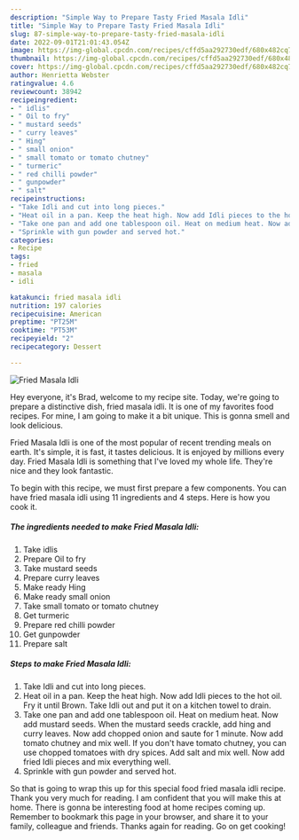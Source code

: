 ```yaml
---
description: "Simple Way to Prepare Tasty Fried Masala Idli"
title: "Simple Way to Prepare Tasty Fried Masala Idli"
slug: 87-simple-way-to-prepare-tasty-fried-masala-idli
date: 2022-09-01T21:01:43.054Z
image: https://img-global.cpcdn.com/recipes/cffd5aa292730edf/680x482cq70/fried-masala-idli-recipe-main-photo.jpg
thumbnail: https://img-global.cpcdn.com/recipes/cffd5aa292730edf/680x482cq70/fried-masala-idli-recipe-main-photo.jpg
cover: https://img-global.cpcdn.com/recipes/cffd5aa292730edf/680x482cq70/fried-masala-idli-recipe-main-photo.jpg
author: Henrietta Webster
ratingvalue: 4.6
reviewcount: 38942
recipeingredient:
- " idlis"
- " Oil to fry"
- " mustard seeds"
- " curry leaves"
- " Hing"
- " small onion"
- " small tomato or tomato chutney"
- " turmeric"
- " red chilli powder"
- " gunpowder"
- " salt"
recipeinstructions:
- "Take Idli and cut into long pieces."
- "Heat oil in a pan. Keep the heat high. Now add Idli pieces to the hot oil. Fry it until Brown. Take Idli out and put it on a kitchen towel to drain."
- "Take one pan and add one tablespoon oil. Heat on medium heat. Now add mustard seeds. When the mustard seeds crackle, add hing and curry leaves. Now add chopped onion and saute for 1 minute. Now add tomato chutney and mix well. If you don&#39;t have tomato chutney, you can use chopped tomatoes with dry spices. Add salt and mix well. Now add fried Idli pieces and mix everything well."
- "Sprinkle with gun powder and served hot."
categories:
- Recipe
tags:
- fried
- masala
- idli

katakunci: fried masala idli 
nutrition: 197 calories
recipecuisine: American
preptime: "PT25M"
cooktime: "PT53M"
recipeyield: "2"
recipecategory: Dessert

---
```



![Fried Masala Idli](https://img-global.cpcdn.com/recipes/cffd5aa292730edf/680x482cq70/fried-masala-idli-recipe-main-photo.jpg)

Hey everyone, it's Brad, welcome to my recipe site. Today, we're going to prepare a distinctive dish, fried masala idli. It is one of my favorites food recipes. For mine, I am going to make it a bit unique. This is gonna smell and look delicious.

Fried Masala Idli is one of the most popular of recent trending meals on earth. It's simple, it is fast, it tastes delicious. It is enjoyed by millions every day. Fried Masala Idli is something that I've loved my whole life. They're nice and they look fantastic.




To begin with this recipe, we must first prepare a few components. You can have fried masala idli using 11 ingredients and 4 steps. Here is how you cook it.

<!--inarticleads1-->

##### The ingredients needed to make Fried Masala Idli:

1. Take  idlis
1. Prepare  Oil to fry
1. Take  mustard seeds
1. Prepare  curry leaves
1. Make ready  Hing
1. Make ready  small onion
1. Take  small tomato or tomato chutney
1. Get  turmeric
1. Prepare  red chilli powder
1. Get  gunpowder
1. Prepare  salt




<!--inarticleads2-->

##### Steps to make Fried Masala Idli:

1. Take Idli and cut into long pieces.
1. Heat oil in a pan. Keep the heat high. Now add Idli pieces to the hot oil. Fry it until Brown. Take Idli out and put it on a kitchen towel to drain.
1. Take one pan and add one tablespoon oil. Heat on medium heat. Now add mustard seeds. When the mustard seeds crackle, add hing and curry leaves. Now add chopped onion and saute for 1 minute. Now add tomato chutney and mix well. If you don&#39;t have tomato chutney, you can use chopped tomatoes with dry spices. Add salt and mix well. Now add fried Idli pieces and mix everything well.
1. Sprinkle with gun powder and served hot.




So that is going to wrap this up for this special food fried masala idli recipe. Thank you very much for reading. I am confident that you will make this at home. There is gonna be interesting food at home recipes coming up. Remember to bookmark this page in your browser, and share it to your family, colleague and friends. Thanks again for reading. Go on get cooking!

